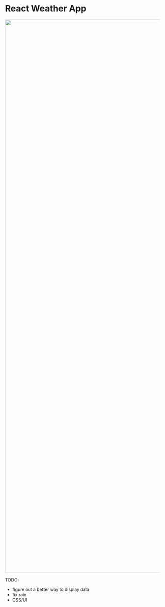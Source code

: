 # React Weather App

<p align="center"> 
  <img width="2880" height="1800" src="https://github.com/olivervz/weather/blob/master/demo.gif">
</p>

TODO: 
- figure out a better way to display data
- fix rain
- CSS/UI